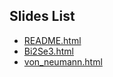 ## Slides List 
- [README.html](./README.html)
- [Bi2Se3.html](./Bi2Se3/Bi2Se3.html)
- [von_neumann.html](./von_neumann/von_neumann.html)
